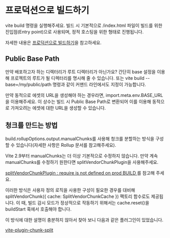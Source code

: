 # 프로덕션으로 빌드하기

vite build 명령을 실행해주세요. 빌드 시 기본적으로 <root>/index.html 파일이 빌드를 위한 진입점(Entry point)으로 사용되며, 정적 호스팅을 위한 형태로 진행됩니다. 

자세한 내용은 [프로덕션으로 빌드하기](https://vitejs-kr.github.io/guide/build.html#public-base-path)을 참고하세요. 


## Public Base Path
만약 배포하고자 하는 디렉터리가 루트 디렉터리가 아닌가요? 간단히 base 설정을 이용해 프로젝트의 루트가 될 디렉터리를 명시해 줄 수 있습니다. 또는 vite build --base=/my/public/path 명령과 같이 커맨드 라인에서도 지정이 가능합니다.


만약 동적으로 에셋의 URL을 생성해야 하는 경우라면, import.meta.env.BASE_URL을 이용해주세요. 이 상수는 빌드 시 Public Base Path로 변환되어 이를 이용해 동적으로 가져오려는 에셋에 대한 URL을 생성할 수 있습니다.


## 청크를 만드는 방법

build.rollupOptions.output.manualChunks를 사용해 청크를 분할하는 방식을 구성할 수 있습니다(자세한 사항은 Rollup 문서를 참고해주세요).

Vite 2.9부터 manualChunks는 더 이상 기본적으로 수정하지 않습니다. 만약 계속 manualChunks를 수정하기 원한다면 splitVendorChunkPlugin을 사용해주세요.


[splitVendorChunkPlugin : require is not defined on prod BUILD ](https://github.com/vitejs/vite/issues/9935)를 참고해 주세요. 


이러한 방식은 사용자 정의 로직을 사용한 구성이 필요한 경우를 대비해 splitVendorChunk({ cache: SplitVendorChunkCache }) 팩토리 함수로도 제공됩니다. 이 때, 빌드 감시 모드가 정상적으로 작동하기 위해서는 cache.reset()을 buildStart 훅에서 호출해야 합니다.

이 방식에 대한 설명이 충분하지 않아서 찾아 보니 다음과 같은 플러그인이 있었습니다.

[vite-plugin-chunk-split](https://www.npmjs.com/package/vite-plugin-chunk-split)



